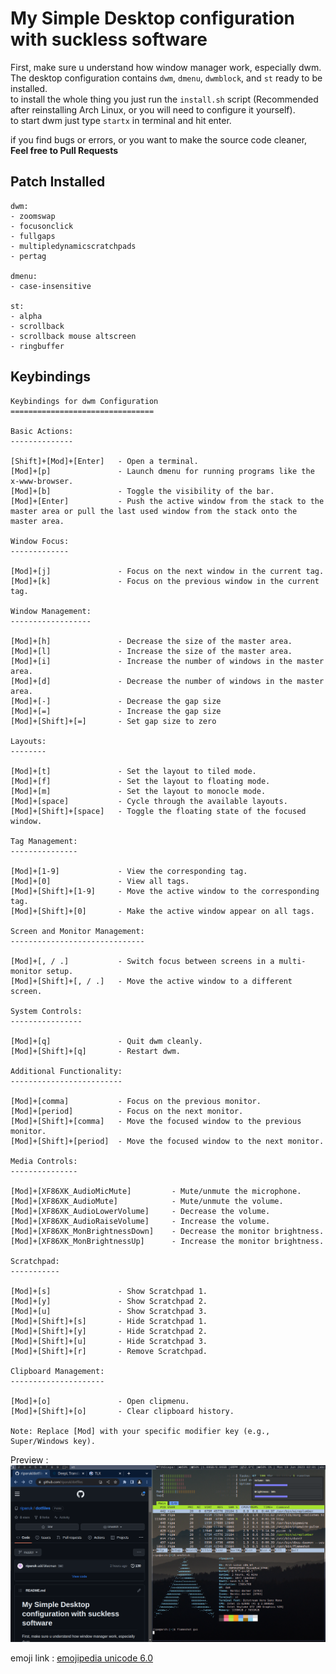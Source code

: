 # My Simple Desktop configuration with suckless software
First, make sure u understand how window manager work, especially dwm.  
The desktop configuration contains `dwm`, `dmenu`, `dwmblock`, and `st` ready to be installed.  
to install the whole thing you just run the `install.sh` script (Recommended after reinstalling Arch Linux, or you will need to configure it yourself).  
to start dwm just type `startx` in terminal and hit enter.
 
if you find bugs or errors, or you want to make the source code cleaner, **Feel free to Pull Requests**

## Patch Installed
```
dwm:
- zoomswap
- focusonclick
- fullgaps
- multipledynamicscratchpads
- pertag

dmenu:
- case-insensitive

st:
- alpha
- scrollback
- scrollback mouse altscreen
- ringbuffer

```

## Keybindings
```
Keybindings for dwm Configuration
================================

Basic Actions:
--------------

[Shift]+[Mod]+[Enter]   - Open a terminal.
[Mod]+[p]               - Launch dmenu for running programs like the x-www-browser.
[Mod]+[b]               - Toggle the visibility of the bar.
[Mod]+[Enter]           - Push the active window from the stack to the master area or pull the last used window from the stack onto the master area.

Window Focus:
-------------

[Mod]+[j]               - Focus on the next window in the current tag.
[Mod]+[k]               - Focus on the previous window in the current tag.

Window Management:
------------------

[Mod]+[h]               - Decrease the size of the master area.
[Mod]+[l]               - Increase the size of the master area.
[Mod]+[i]               - Increase the number of windows in the master area.
[Mod]+[d]               - Decrease the number of windows in the master area.
[Mod]+[-]               - Decrease the gap size
[Mod]+[=]               - Increase the gap size
[Mod]+[Shift]+[=]       - Set gap size to zero

Layouts:
--------

[Mod]+[t]               - Set the layout to tiled mode.
[Mod]+[f]               - Set the layout to floating mode.
[Mod]+[m]               - Set the layout to monocle mode.
[Mod]+[space]           - Cycle through the available layouts.
[Mod]+[Shift]+[space]   - Toggle the floating state of the focused window.

Tag Management:
---------------

[Mod]+[1-9]             - View the corresponding tag.
[Mod]+[0]               - View all tags.
[Mod]+[Shift]+[1-9]     - Move the active window to the corresponding tag.
[Mod]+[Shift]+[0]       - Make the active window appear on all tags.

Screen and Monitor Management:
------------------------------

[Mod]+[, / .]           - Switch focus between screens in a multi-monitor setup.
[Mod]+[Shift]+[, / .]   - Move the active window to a different screen.

System Controls:
----------------

[Mod]+[q]               - Quit dwm cleanly.
[Mod]+[Shift]+[q]       - Restart dwm.

Additional Functionality:
-------------------------

[Mod]+[comma]           - Focus on the previous monitor.
[Mod]+[period]          - Focus on the next monitor.
[Mod]+[Shift]+[comma]   - Move the focused window to the previous monitor.
[Mod]+[Shift]+[period]  - Move the focused window to the next monitor.

Media Controls:
---------------

[Mod]+[XF86XK_AudioMicMute]         - Mute/unmute the microphone.
[Mod]+[XF86XK_AudioMute]            - Mute/unmute the volume.
[Mod]+[XF86XK_AudioLowerVolume]     - Decrease the volume.
[Mod]+[XF86XK_AudioRaiseVolume]     - Increase the volume.
[Mod]+[XF86XK_MonBrightnessDown]    - Decrease the monitor brightness.
[Mod]+[XF86XK_MonBrightnessUp]      - Increase the monitor brightness.

Scratchpad:
-----------

[Mod]+[s]               - Show Scratchpad 1.
[Mod]+[y]               - Show Scratchpad 2.
[Mod]+[u]               - Show Scratchpad 3.
[Mod]+[Shift]+[s]       - Hide Scratchpad 1.
[Mod]+[Shift]+[y]       - Hide Scratchpad 2.
[Mod]+[Shift]+[u]       - Hide Scratchpad 3.
[Mod]+[Shift]+[r]       - Remove Scratchpad.

Clipboard Management:
---------------------

[Mod]+[o]               - Open clipmenu.
[Mod]+[Shift]+[o]       - Clear clipboard history.

Note: Replace [Mod] with your specific modifier key (e.g., Super/Windows key).

```
Preview :  
![dwmlook](dwmlook.png) 

emoji link : [emojipedia unicode 6.0](https://emojipedia.org/unicode-6.0/)



